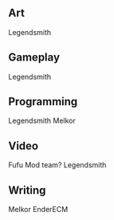 ## Art
Legendsmith
## Gameplay
Legendsmith
## Programming
Legendsmith
Melkor
## Video
Fufu Mod team?
Legendsmith
## Writing
Melkor
EnderECM

